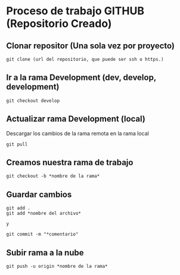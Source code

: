 # Proceso de trabajo GITHUB (Repositorio Creado)

## Clonar repositor (Una sola vez por proyecto)
```
git clone (url del repositorio, que puede ser ssh o https.)
```

## Ir a la rama Development (dev, develop, development)

```
git checkout develop
```

## Actualizar rama Development (local) 
Descargar los cambios de la rama remota en la rama local
```
git pull 
```

## Creamos nuestra rama de trabajo
```
git checkout -b *nombre de la rama* 
```

## Guardar cambios
```
git add .
git add *nombre del archivo* 

y

git commit -m "*comentario"
```

## Subir rama a la nube
```
git push -u origin *nombre de la rama* 
```


